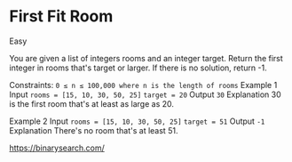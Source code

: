# First Fit Room
Easy

You are given a list of integers rooms and an integer target. Return the first integer in rooms that's target or larger. If there is no solution, return -1.

Constraints:
```0 ≤ n ≤ 100,000 where n is the length of rooms```
Example 1
Input
```rooms = [15, 10, 30, 50, 25]```
```target = 20```
Output
```30```
Explanation
30 is the first room that's at least as large as 20.

Example 2
Input
```rooms = [15, 10, 30, 50, 25]```
```target = 51```
Output
```-1```
Explanation
There's no room that's at least 51.

https://binarysearch.com/